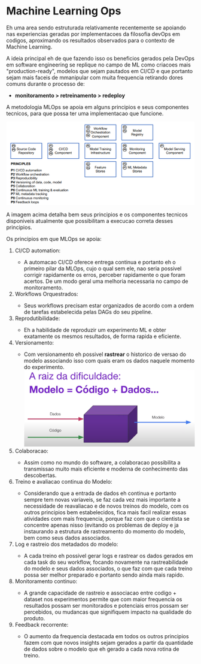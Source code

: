 # Machine Learning Ops

<p>Eh uma area sendo estruturada relativamente recentemente se apoiando nas experiencias geradas por implementacoes da filosofia devOps em codigos, aproximando os resultados observados para o contexto de Machine Learning.</p>
<p>A ideia principal eh de que fazendo isso os beneficios gerados pela DevOps em software engineering se replique no campo de ML como criacoes mais "production-ready", modelos que sejam pautados em CI/CD e que portanto sejam mais faceis de mmanipular com muita frequencia retirando dores comuns durante o processo de:</p>

- **monitoramento > retreinamento > redeploy**

<p>A metodologia MLOps se apoia em alguns principios e seus componentes tecnicos, para que possa ter uma implementacao que funcione.</p>
<img src="./assets/mlops.png" width="800"/>
<p>A imagem acima detalha bem seus principios e os componentes tecnicos disponiveis atualmente que possibilitam a execucao correta desses principios.</p>
<p>Os principios em que MLOps se apoia:</p>

<ol>
 <li>CI/CD automation:</li>
    <ul>
        <li>A automacao CI/CD oferece entrega continua e portanto eh o primeiro pilar da MLOps, cujo o qual sem ele, nao seria possivel corrigir rapidamente os erros, perceber rapidamente o que foram acertos. De um modo geral uma melhoria necessaria no campo de monitoramento.</li>
    </ul>
    <li>Workflows Orquestrados:</li>
    <ul>
        <li>Seus workflows precisam estar organizados de acordo com a ordem de tarefas estabelecida pelas DAGs do seu pipeline.</li>
    </ul>
    <li>Reprodutibilidade:</li>
    <ul>
        <li>Eh a habilidade de reproduzir um experimento ML e obter exatamente os mesmos resultados, de forma rapida e eficiente. </li>
    </ul>
    <li>Versionamento:</li>
    <ul>
        <li>Com versionamento eh possivel <strong>rastrear</strong> o historico de versao do modelo associando isso com quais eram os dados naquele momento do experimento.</li>
        <img src="./assets/mlops-versionamento.png" width="700"/>
    </ul>
    <li>Colaboracao:</li>
    <ul>
        <li>Assim como no mundo do software, a colaboracao possibilita a transmissao muito mais eficiente e moderna de conhecimento das descobertas.</li>
    </ul>
    <li>Treino e avaliacao continua do Modelo:</li>
    <ul>
        <li>Considerando que a entrada de dados eh continua e portanto sempre tem novas variaveis, se faz cada vez mais importante a necessidade de reavaliacao e de novos treinos do modelo, com os outros principios bem estabelecidos, fica mais facil realizar essas atividades com mais frequencia, porque faz com que o cientista se concentre apenas nisso (evitando os problemas de deploy e ja instaurando a estrutura de rastreamento do momento do modelo, bem como seus dados associados.</li>
    </ul>
    <li>Log e rastreio dos metadados do modelo:</li>
    <ul>
        <li>A cada treino eh possivel gerar logs e rastrear os dados gerados em cada task do seu workflow, focando novamente na rastreabilidade do modelo e seus dados associados, o que faz com que cada treino possa ser melhor preparado e portanto sendo ainda mais rapido.</li>
    </ul>
    <li>Monitoramento continuo:</li>
    <ul>
        <li>A grande capacidade de rastreio e associacao entre codigo + dataset nos experimentos permite que com maior frequencia os resultados possam ser monitorados e potenciais erros possam ser percebidos, ou mudancas que signifiquem impacto na qualidade do produto.</li>
    </ul>
    <li>Feedback recorrente:</li>
    <ul>
        <li>O aumento da frequencia destacada em todos os outros principios fazem com que novos insights sejam gerados a partir da quantidade de dados sobre o modelo que eh gerado a cada nova rotina de treino.</li>
    </ul>

</ol>
